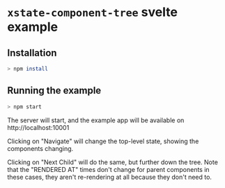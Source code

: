 # `xstate-component-tree` svelte example

## Installation

```bash
> npm install
```

## Running the example

``` bash
> npm start
```

The server will start, and the example app will be available on http://localhost:10001

Clicking on "Navigate" will change the top-level state, showing the components changing.

Clicking on "Next Child" will do the same, but further down the tree. Note that the "RENDERED AT" times don't change for parent components in these cases, they aren't re-rendering at all because they don't need to.